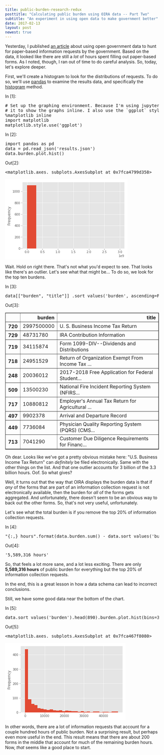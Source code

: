 ```yaml
---
title: public-burden-research-redux
posttitle: "Calculating public burden using OIRA data -- Part Two"
subtitle: "An experiment in using open data to make government better"
date: 2017-02-13
layout: post
newest: true
---
```


<div class="cell border-box-sizing text_cell rendered">
<div class="prompt input_prompt">
</div>
<div class="inner_cell">
<div class="text_cell_render border-box-sizing rendered_html">
<p>Yesterday, I published <a href="https://esq.io/blog/posts/public-burden-research/">an article</a> about using open government data to hunt for paper-based information requests by the government. Based on the data, it looked like there are still a <em>lot</em> of hours spent filling out paper-based forms. As I noted, though, I ran out of time to do careful analysis. So, today, let's explore deeper.</p>
<p>First, we'll create a histogram to look for the distributions of requests. To do so, we'll use <a href="http://pandas.pydata.org/">pandas</a> to examine the results data, and specifically the <a href="http://pandas.pydata.org/pandas-docs/stable/visualization.html#histograms">histogram</a> method.</p>

</div>
</div>
</div>
<div class="cell border-box-sizing code_cell rendered">
<div class="input">
<div class="prompt input_prompt">In&nbsp;[1]:</div>
<div class="inner_cell">
    <div class="input_area">
<div class=" highlight hl-ipython3"><pre><span></span><span class="c1"># Set up the graphing environment. Because I&#39;m using jupyter notebooks, first I need to tell</span>
<span class="c1"># it to show the graphs inline. I also use the `ggplot` style, because it&#39;s less hideous. </span>
<span class="o">%</span><span class="k">matplotlib</span> inline
<span class="kn">import</span> <span class="nn">matplotlib</span>
<span class="n">matplotlib</span><span class="o">.</span><span class="n">style</span><span class="o">.</span><span class="n">use</span><span class="p">(</span><span class="s1">&#39;ggplot&#39;</span><span class="p">)</span>
</pre></div>

</div>
</div>
</div>

</div>
<div class="cell border-box-sizing code_cell rendered">
<div class="input">
<div class="prompt input_prompt">In&nbsp;[2]:</div>
<div class="inner_cell">
    <div class="input_area">
<div class=" highlight hl-ipython3"><pre><span></span><span class="kn">import</span> <span class="nn">pandas</span> <span class="k">as</span> <span class="nn">pd</span>
<span class="n">data</span> <span class="o">=</span> <span class="n">pd</span><span class="o">.</span><span class="n">read_json</span><span class="p">(</span><span class="s1">&#39;results.json&#39;</span><span class="p">)</span>
<span class="n">data</span><span class="o">.</span><span class="n">burden</span><span class="o">.</span><span class="n">plot</span><span class="o">.</span><span class="n">hist</span><span class="p">()</span>
</pre></div>

</div>
</div>
</div>

<div class="output_wrapper">
<div class="output">


<div class="output_area">
<div class="prompt output_prompt">Out[2]:</div>



<div class="output_text output_subarea output_execute_result">
<pre>&lt;matplotlib.axes._subplots.AxesSubplot at 0x7fca4799d358&gt;</pre>
</div>

</div>

<div class="output_area">
<div class="prompt"></div>



<div class="output_png output_subarea ">
<img src="data:image/png;base64,iVBORw0KGgoAAAANSUhEUgAAAZEAAAEJCAYAAABVFBp5AAAABHNCSVQICAgIfAhkiAAAAAlwSFlz
AAALEgAACxIB0t1+/AAAHBlJREFUeJzt3X9wFPX9x/HXkTPByyUhd0eoCaKGH63EWIEwpDqGCFfr
gFVKqa21qKXW1oyh0dGKOqMzTsVYjKEhARQwWn/Sik071No2jQErRRMTlIASFbRajCG5APkBDbnb
7x+MN96X0Fw2l9yPPB8zmXH39nbf7zvmXn4+e7drMQzDEAAAJowJdwEAgOhFiAAATCNEAACmESIA
ANMIEQCAaYQIAMA0QgQAYBohAgAwjRABAJhGiAAATLOGu4CRcPDgQdPPdblcamtrC2E14RErfUj0
EqlipZdY6UMaWi/p6elBbcdIBABgGiECADCNEAEAmEaIAABMI0QAAKYRIgAA0wgRAIBphAgAwDRC
BABg2qj4xfpQfP6di8Ny3LgNfwrLcQFgMBiJAABMI0QAAKYRIgAA0wgRAIBphAgAwDRCBABgGiEC
ADCNEAEAmEaIAABMI0QAAKYRIgAA0wgRAIBphAgAwDRCBABgGiECADBtRO4nsnbtWjU0NCglJUUl
JSWSpK6uLpWWlurQoUMaP368brvtNtntdhmGocrKSjU2NiohIUEFBQXKzMyUJNXW1uqll16SJC1e
vFj5+fkjUT4A4DRGZCSSn5+ve+65J2BdVVWVsrOzVVZWpuzsbFVVVUmSGhsb1dLSorKyMt18883a
uHGjpJOh8+KLL2rlypVauXKlXnzxRXV1dY1E+QCA0xiREJk+fbrsdnvAurq6Os2dO1eSNHfuXNXV
1UmS6uvrlZeXJ4vFomnTpqm7u1sdHR3atWuXLrzwQtntdtntdl144YXatWvXSJQPADiNsJ0TOXLk
iFJTUyVJ48aN05EjRyRJHo9HLpfLv53T6ZTH45HH45HT6fSvdzgc8ng8I1s0ACBARNxj3WKxyGKx
hGx/1dXVqq6uliQVFxcHhNJgfR6qogZpKDX3x2q1hnyf4UIvkSlWeomVPqSR6SVsIZKSkqKOjg6l
pqaqo6NDycnJkk6OMNra2vzbtbe3y+FwyOFwaO/evf71Ho9H06dP73ffbrdbbrfbv/zl/UWLUNfs
crmi8nXoD71EpljpJVb6kIbWS3p6elDbhW06KycnR9u2bZMkbdu2TbNnz/av3759uwzDUHNzs2w2
m1JTU3XRRRfp7bffVldXl7q6uvT222/roosuClf5AACN0Ehk9erV2rt3rzo7O/Xzn/9c11xzjRYt
WqTS0lLV1NT4v+IrSTNmzFBDQ4OWL1+u+Ph4FRQUSJLsdru++93v6u6775YkLVmy5JST9QCAkWUx
DMMIdxHD7eDBg6af6/3pVSGsJHhxG/4U0v0xRI9M9BJ5YqUPKcanswAA0Y8QAQCYRogAAEwjRAAA
phEiAADTCBEAgGmECADANEIEAGAaIQIAMI0QAQCYRogAAEwjRAAAphEiAADTCBEAgGmECADANEIE
AGAaIQIAMI0QAQCYRogAAEwjRAAAphEiAADTCBEAgGmECADANEIEAGAaIQIAMI0QAQCYRogAAEwj
RAAAphEiAADTrOEuYOvWraqpqZHFYtHZZ5+tgoICHT58WKtXr1ZnZ6cyMzNVWFgoq9WqEydOqLy8
XPv371dSUpKKioqUlpYW7hYAYNQK60jE4/HoL3/5i4qLi1VSUiKfz6cdO3bomWee0cKFC7VmzRol
JiaqpqZGklRTU6PExEStWbNGCxcu1LPPPhvO8gFg1Av7dJbP51Nvb6+8Xq96e3s1btw47dmzR7m5
uZKk/Px81dXVSZLq6+uVn58vScrNzVVTU5MMwwhX6QAw6oV1OsvhcOjb3/62brnlFsXHx+vrX/+6
MjMzZbPZFBcX59/G4/FIOjlycTqdkqS4uDjZbDZ1dnYqOTk5YL/V1dWqrq6WJBUXF8vlcpmu8XPT
zxyaodTcH6vVGvJ9hgu9RKZY6SVW+pBGppewhkhXV5fq6upUUVEhm82mRx99VLt27Rryft1ut9xu
t3+5ra1tyPscaaGu2eVyReXr0B96iUyx0kus9CENrZf09PSgtgvrdNbu3buVlpam5ORkWa1WzZkz
R/v27VNPT4+8Xq+kk6MPh8Mh6eSopL29XZLk9XrV09OjpKSksNUPAKNdWEPE5XLp/fff13//+18Z
hqHdu3dr4sSJysrK0s6dOyVJtbW1ysnJkSTNmjVLtbW1kqSdO3cqKytLFoslXOUDwKgX1umsqVOn
Kjc3V3fddZfi4uJ07rnnyu12a+bMmVq9erVeeOEFnXfeeZo3b54kad68eSovL1dhYaHsdruKiorC
WT4AjHoWYxR8vengwYOmn+v96VUhrCR4cRv+FNL9Mc8bmegl8sRKH9IoOCcCAIhuhAgAwDRCBABg
GiECADCNEAEAmEaIAABMI0QAAKYFHSIvv/yyjh49Opy1AACiTNC/WG9qatLzzz+vrKws5eXlafbs
2TrjjDOGszYAQIQLOkR++ctfqrOzU6+//rr+/Oc/a8OGDZozZ47y8vI0ffr04awRABChBnXtrKSk
JF1xxRW64oor9PHHH6u8vFyvvvqqXC6X5s+frwULFmjs2LHDVSsAIMIM+gKMu3fv1muvvaa6ujpN
njxZt956q1wul15++WWtXLlSDzzwwHDUCQCIQEGHyG9/+1vt2LFDNptNeXl5Kikp8d/nQzp5Rd4f
//jHw1IkACAyBR0iJ06c0B133KEpU6b0vyOrVcXFxSErDAAQ+YIOke985zuKj48PWNfV1aXe3l7/
iCQjIyO01QEAIlrQvxNZtWqVPB5PwDqPx6NHHnkk5EUBAKJD0CFy8OBBTZo0KWDdpEmT9J///Cfk
RQEAokPQIZKcnKyWlpaAdS0tLUpKSgp5UQCA6BD0OZHLLrtMJSUl+sEPfqAJEyaopaVFmzdv9t//
HAAw+gQdIosWLZLVatXTTz+t9vZ2OZ1OzZs3T1deeeVw1gcAiGBBh8iYMWN01VVX6aqrrhrOegAA
UWRQv1g/ePCgPvroIx0/fjxgPVNaADA6BR0iL730krZs2aJzzjlHCQkJAY8RIgAwOgUdIl9cG+uc
c84ZznoAAFEk6K/4xsfH84t0AECAoEPk+9//vp544gl1dHTI5/MF/AEARqegp7PWrl0rSfrHP/5x
ymObN28OXUUAgKgRdIiUl5cPZx0AgCgUdIiMHz9ekuTz+XTkyBGlpqaGpIDu7m6tX79en3zyiSwW
i2655Ralp6ertLRUhw4d0vjx43XbbbfJbrfLMAxVVlaqsbFRCQkJKigoUGZmZkjqAAAMXtDnRLq7
u/Wb3/xG1113nZYvXy5Jqq+v1wsvvDCkAiorK3XRRRdp9erVWrVqlTIyMlRVVaXs7GyVlZUpOztb
VVVVkqTGxka1tLSorKxMN998szZu3DikYwMAhiboENmwYYNsNpvWrl0rq/XkAGbatGnasWOH6YP3
9PTo3Xff9f/OxGq1KjExUXV1dZo7d64kae7cuaqrq5N0MrTy8vJksVg0bdo0dXd3q6Ojw/TxAQBD
E/R01u7du/XYY4/5A0Q6eWXfI0eOmD54a2urkpOTtXbtWn388cfKzMzUjTfeGDBdNm7cOP8xPB6P
XC6X//lOp1MejydkU2sAgMEJOkRsNps6OzsDPrDb2tqG9AHu9Xp14MABLVu2TFOnTlVlZaV/6uoL
FotFFotlUPutrq5WdXW1JKm4uDggeAbrc9PPHJqh1Nwfq9Ua8n2GC71EpljpJVb6kEaml6BDZP78
+f5LwRuGoebmZj3//PP65je/afrgTqdTTqdTU6dOlSTl5uaqqqpKKSkp6ujoUGpqqjo6OpScnCxJ
cjgcamtr8z+/vb3df2veL3O73XK73f7lLz8nWoS6ZpfLFZWvQ3/oJTLFSi+x0oc0tF7S09OD2i7o
cyJXX321Lr74Ym3atEler1fr1q1TTk6OFixYYKpA6eRUldPp1MGDByWdnDKbOHGicnJytG3bNknS
tm3bNHv2bElSTk6Otm/f7g8xm83GVBYAhFHQIxGLxaIFCxYMKTT6s2zZMpWVlamvr09paWkqKCiQ
YRgqLS1VTU2N/yu+kjRjxgw1NDRo+fLlio+PV0FBQUhrAQAMTtAh0tTUdNrHLrjgAtMFnHvuuSou
Lj5l/X333XfKOovFoptuusn0sQAAoRV0iKxbty5g+ejRo+rr65PT6eTX7AAwSgUdIhUVFQHLPp9P
W7Zs0ZlnnhnyogAA0SHoE+unPHHMGC1evFh//OMfQ1kPACCKmA4RSXrnnXc0ZsyQdgEAiGJBT2fd
csstAcu9vb3q7e3lRDcAjGJBh0hhYWHAckJCgs466yzZbLaQFwUAiA5Bh8j06dOHsw4AQBQKOkTW
rFkT1DWsbr311iEVBACIHkGfFf/iEu0+n08Oh0M+n091dXWy2WyaMGGC/w8AMHoEPRL57LPPtGLF
Cp1//vn+de+99562bNmiZcuWDUtxAIDIFvRIpLm52X+13S9MmTJFzc3NIS8KABAdgg6R8847T88/
/7x6e3slnfyK7wsvvKBzzz13uGoDAES4oKezCgoKVFZWphtuuEF2u11dXV2aPHmy/37rAIDRJ+gQ
SUtL069+9Su1tbX5bxgVK3f/AgCYM6hrlnR2dmrv3r3au3evXC6XPB6P2tvbh6s2AECECzpE9u7d
q6KiIr322mvasmWLJKmlpUUbNmwYtuIAAJEt6BB58sknVVRUpHvvvVdxcXGSTn4768MPPxy24gAA
kS3oEDl06JCys7MD1lmtVnm93pAXBQCIDkGHyMSJE7Vr166Adbt379akSZNCXhQAIDoE/e2spUuX
6uGHH9aMGTPU29urxx9/XG+99ZbuvPPO4awPABDBgg6RadOmadWqVXrttdc0duxYuVwurVy5Uk6n
czjrAwBEsKBCxOfz6YEHHtC9996rq6++erhrAgBEiaDOiYwZM0atra0yDGO46wEARJGgT6wvWbJE
GzZs0KFDh+Tz+QL+AACjU9DnRB577DFJ0vbt2095bPPmzaGrCAAQNQYMkcOHD2vcuHEqLy8fiXoA
AFFkwOmsX/ziF5Kk8ePHa/z48Xrqqaf8//3FHwBgdBowRP7/yfQ9e/YMWzEAgOgy4HSWxWIZ9iJ8
Pp9WrFghh8OhFStWqLW1VatXr1ZnZ6cyMzNVWFgoq9WqEydOqLy8XPv371dSUpKKioqUlpY27PUB
APo34EjE6/WqqanJ/+fz+QKWm5qahlzEyy+/rIyMDP/yM888o4ULF2rNmjVKTExUTU2NJKmmpkaJ
iYlas2aNFi5cqGeffXbIxwYAmDfgSCQlJUXr1q3zL9vt9oBli8UypJPu7e3tamho0OLFi7V161YZ
hqE9e/b4z8Xk5+fr97//vS6//HLV19fre9/7niQpNzdXTzzxhAzDGJHREgDgVAOGSEVFxbAW8OST
T+pHP/qRjh07Junkja9sNpv/cvMOh0Mej0eS5PF4/JdZiYuLk81mU2dnp5KTk4e1RgBA/4L+nchw
eOutt5SSkqLMzMyQnrCvrq5WdXW1JKm4uHhIt/H9PFRFDVKobz1stVpj5nbG9BKZYqWXWOlDGple
whoi+/btU319vRobG9Xb26tjx47pySefVE9Pj7xer+Li4uTxeORwOCSdHJW0t7fL6XTK6/Wqp6dH
SUlJp+zX7XbL7Xb7l9va2kasp1AJdc0ulysqX4f+0EtkipVeYqUPaWi9pKenB7XdoO6xHmo//OEP
tX79elVUVKioqEgXXHCBli9frqysLO3cuVOSVFtbq5ycHEnSrFmzVFtbK0nauXOnsrKyOB8CAGEU
1hA5neuuu05bt25VYWGhurq6NG/ePEnSvHnz1NXVpcLCQm3dulXXXXddmCsFgNEtrNNZX5aVlaWs
rCxJ0oQJE/TQQw+dsk18fLxuv/32kS4NAHAaETkSAQBEB0IEAGAaIQIAMI0QAQCYRogAAEwjRAAA
phEiAADTCBEAgGmECADANEIEAGAaIQIAMI0QAQCYRogAAEwjRAAAphEiAADTCBEAgGmECADANEIE
AGAaIQIAMI0QAQCYRogAAEwjRAAAphEiAADTCBEAgGmECADANEIEAGAaIQIAMI0QAQCYRogAAEyz
hvPgbW1tqqio0OHDh2WxWOR2u7VgwQJ1dXWptLRUhw4d0vjx43XbbbfJbrfLMAxVVlaqsbFRCQkJ
KigoUGZmZjhbAIBRLawjkbi4OC1dulSlpaV68MEH9de//lWffvqpqqqqlJ2drbKyMmVnZ6uqqkqS
1NjYqJaWFpWVlenmm2/Wxo0bw1k+AIx6YQ2R1NRU/0jizDPPVEZGhjwej+rq6jR37lxJ0ty5c1VX
VydJqq+vV15eniwWi6ZNm6bu7m51dHSErX4AGO3COp31Za2trTpw4ICmTJmiI0eOKDU1VZI0btw4
HTlyRJLk8Xjkcrn8z3E6nfJ4PP5tv1BdXa3q6mpJUnFxccBzButz088cmqHU3B+r1RryfYYLvUSm
WOklVvqQRqaXiAiR48ePq6SkRDfeeKNsNlvAYxaLRRaLZVD7c7vdcrvd/uW2traQ1DmSQl2zy+WK
ytehP/QSmWKll1jpQxpaL+np6UFtF/ZvZ/X19amkpESXXnqp5syZI0lKSUnxT1N1dHQoOTlZkuRw
OAJekPb2djkcjpEvGgAgKcwhYhiG1q9fr4yMDF155ZX+9Tk5Odq2bZskadu2bZo9e7Z//fbt22UY
hpqbm2Wz2U6ZygIAjJywTmft27dP27dv16RJk3TnnXdKkq699lotWrRIpaWlqqmp8X/FV5JmzJih
hoYGLV++XPHx8SooKAhn+QAw6oU1RL72ta/pd7/7Xb+P3Xfffaess1gsuummm4a7LABAkMJ+TgQA
EL0IEQCAaYQIAMA0QgQAYBohAgAwjRABAJhGiAAATCNEAACmESIAANMIEQCAaYQIAMA0QgQAYBoh
AgAwjRABAJhGiAAATCNEAACmESIAANMIEQCAaYQIAMA0QgQAYBohAgAwjRABAJhGiAAATCNEAACm
ESIAANMIEQCAaYQIAMA0QgQAYJo13AWYsWvXLlVWVsrn82n+/PlatGhRuEsCgFEp6kYiPp9PmzZt
0j333KPS0lK9/vrr+vTTT8NdFgCMSlEXIh988IG+8pWvaMKECbJarbr44otVV1cX7rIAYFSKuhDx
eDxyOp3+ZafTKY/HE8aKAGD0ispzIgOprq5WdXW1JKm4uFjp6enmd/bn+hBVFX5Deh0iDL1Epljp
JVb6kIa/l6gbiTgcDrW3t/uX29vb5XA4ArZxu90qLi5WcXHxkI+3YsWKIe8jEsRKHxK9RKpY6SVW
+pBGppeoC5HJkyfrs88+U2trq/r6+rRjxw7l5OSEuywAGJWibjorLi5Oy5Yt04MPPiifz6fLLrtM
Z599drjLAoBRKepCRJJmzpypmTNnjsix3G73iBxnuMVKHxK9RKpY6SVW+pBGpheLYRjGsB8FABCT
ou6cCAAgckTldFaoDXQZlRMnTqi8vFz79+9XUlKSioqKlJaWFqZq/7eBeqmtrdXTTz/t/0bbFVdc
ofnz54ej1P9p7dq1amhoUEpKikpKSk553DAMVVZWqrGxUQkJCSooKFBmZmYYKh3YQL3s2bNHv/71
r/3/pubMmaMlS5aMdJkDamtrU0VFhQ4fPiyLxSK3260FCxYEbBMt70swvUTL+9Lb26v7779ffX19
8nq9ys3N1TXXXBOwzbB+hhmjnNfrNW699VajpaXFOHHihHHHHXcYn3zyScA2r7zyivHYY48ZhmEY
//znP41HH300HKUOKJheXn31VWPjxo1hqjB4e/bsMT788EPj9ttv7/fxt956y3jwwQcNn89n7Nu3
z7j77rtHuMLgDdRLU1OT8dBDD41wVYPn8XiMDz/80DAMw+jp6TGWL19+yr+vaHlfguklWt4Xn89n
HDt2zDAMwzhx4oRx9913G/v27QvYZjg/w0b9dFYwl1Gpr69Xfn6+JCk3N1dNTU0yIvBUUixdEmb6
9Omy2+2nfby+vl55eXmyWCyaNm2auru71dHRMYIVBm+gXqJFamqqf1Rx5plnKiMj45SrRUTL+xJM
L9HCYrFo7NixkiSv1yuv1yuLxRKwzXB+ho366az+LqPy/vvvn3abuLg42Ww2dXZ2Kjk5eURrHUgw
vUjSG2+8oXfffVdnnXWWbrjhBrlcrpEsMyQ8Hk9A3V9c/iY1NTWMVZnX3NysO++8U6mpqVq6dGnE
f229tbVVBw4c0JQpUwLWR+P7crpepOh5X3w+n+666y61tLToW9/6lqZOnRrw+HB+ho36EBltZs2a
pUsuuURnnHGG/v73v6uiokL3339/uMsa1c477zytXbtWY8eOVUNDg1atWqWysrJwl3Vax48fV0lJ
iW688UbZbLZwlzMk/6uXaHpfxowZo1WrVqm7u1uPPPKI/v3vf2vSpEkjc+wROUoEC+YyKl/exuv1
qqenR0lJSSNaZzCC6SUpKUlnnHGGJGn+/Pnav3//iNYYKg6HQ21tbf7l/nqNFjabzT8dMXPmTHm9
Xh09ejTMVfWvr69PJSUluvTSSzVnzpxTHo+m92WgXqLpfflCYmKisrKytGvXroD1w/kZNupDJJjL
qMyaNUu1tbWSpJ07dyorK+uUOcdIEEwvX56frq+v18SJE0e6zJDIycnR9u3bZRiGmpubZbPZInrK
5H85fPiwf376gw8+kM/ni8j/STEMQ+vXr1dGRoauvPLKfreJlvclmF6i5X05evSouru7JZ38ptY7
77yjjIyMgG2G8zOMHxtKamho0FNPPeW/jMrixYu1efNmTZ48WTk5Oert7VV5ebkOHDggu92uoqIi
TZgwIdxl92ugXp577jnV19crLi5OdrtdN9100yn/4CLB6tWrtXfvXnV2diolJUXXXHON+vr6JEmX
X365DMPQpk2b9Pbbbys+Pl4FBQWaPHlymKvu30C9vPLKK/rb3/6muLg4xcfH6/rrr9dXv/rVMFd9
qvfee0/33XefJk2a5P8Auvbaa/0jj2h6X4LpJVrel48//lgVFRXy+XwyDEPf+MY3tGTJkhH7DCNE
AACmjfrpLACAeYQIAMA0QgQAYBohAgAwjR8bAkAMGeiCn1926NAhrVu3TkePHpXdbldhYWHAVS+C
wUgEAGJIfn6+7rnnnqC2ffrpp5WXl6dHHnlES5Ys0XPPPTfo4zESAYAYMn36dLW2tgasa2lp0aZN
m3T06FElJCToZz/7mTIyMvTpp5/q+uuvlyRlZWVp1apVgz4eIxEAiHGPP/64li1bpocfflhLly7V
xo0bJUnnnHOO3nzzTUnSm2++qWPHjqmzs3NQ+2YkAgAx7Pjx49q3b58effRR/7ovrpiwdOlSPfHE
E6qtrdX5558vh8OhMWMGN7YgRAAghvl8PiUmJvY7VeVwOHTHHXdIOhk2b7zxhhITEwe1f6azACCG
2Ww2paWl6V//+pekkxef/OijjySdvHijz+eTJP3hD3/QZZddNuj9c+0sAIgh/V3w84ILLtCGDRt0
+PBh9fX16ZJLLtGSJUu0c+dOPffcc7JYLDr//PP1k5/8xH+riGARIgAA05jOAgCYRogAAEwjRAAA
phEiAADTCBEAgGmECADANEIEAGAaIQIAMO3/ALOzZIa1SfHyAAAAAElFTkSuQmCC
"
>
</div>

</div>

</div>
</div>

</div>
<div class="cell border-box-sizing text_cell rendered">
<div class="prompt input_prompt">
</div>
<div class="inner_cell">
<div class="text_cell_render border-box-sizing rendered_html">
<p>Wait. Hold on right there. That's not what you'd expect to see. That looks like there's an outlier. Let's see what that might be... To do so, we look for the top ten burdens.</p>

</div>
</div>
</div>
<div class="cell border-box-sizing code_cell rendered">
<div class="input">
<div class="prompt input_prompt">In&nbsp;[3]:</div>
<div class="inner_cell">
    <div class="input_area">
<div class=" highlight hl-ipython3"><pre><span></span><span class="n">data</span><span class="p">[[</span><span class="s2">&quot;burden&quot;</span><span class="p">,</span> <span class="s2">&quot;title&quot;</span><span class="p">]]</span> <span class="o">.</span><span class="n">sort_values</span><span class="p">(</span><span class="s1">&#39;burden&#39;</span><span class="p">,</span> <span class="n">ascending</span><span class="o">=</span><span class="kc">False</span><span class="p">)</span><span class="o">.</span><span class="n">head</span><span class="p">(</span><span class="mi">10</span><span class="p">)</span>
</pre></div>

</div>
</div>
</div>

<div class="output_wrapper">
<div class="output">


<div class="output_area">
<div class="prompt output_prompt">Out[3]:</div>


<div class="output_html rendered_html output_subarea output_execute_result">
<div>
<table border="1" class="dataframe">
  <thead>
    <tr style="text-align: right;">
      <th></th>
      <th>burden</th>
      <th>title</th>
    </tr>
  </thead>
  <tbody>
    <tr>
      <th>720</th>
      <td>2997500000</td>
      <td>U. S. Business Income Tax Return</td>
    </tr>
    <tr>
      <th>729</th>
      <td>48731780</td>
      <td>IRA Contribution Information</td>
    </tr>
    <tr>
      <th>719</th>
      <td>34115874</td>
      <td>Form 1099-DIV--Dividends and Distributions</td>
    </tr>
    <tr>
      <th>718</th>
      <td>24951529</td>
      <td>Return of Organization Exempt From Income Tax ...</td>
    </tr>
    <tr>
      <th>248</th>
      <td>20036012</td>
      <td>2017-2018 Free Application for Federal Student...</td>
    </tr>
    <tr>
      <th>509</th>
      <td>13500230</td>
      <td>National Fire Incident Reporting System (NFIRS...</td>
    </tr>
    <tr>
      <th>717</th>
      <td>10880812</td>
      <td>Employer's Annual Tax Return for Agricultural ...</td>
    </tr>
    <tr>
      <th>497</th>
      <td>9902378</td>
      <td>Arrival and Departure Record</td>
    </tr>
    <tr>
      <th>449</th>
      <td>7736084</td>
      <td>Physician Quality Reporting System (PQRS) (CMS...</td>
    </tr>
    <tr>
      <th>713</th>
      <td>7041290</td>
      <td>Customer Due Diligence Requirements for Financ...</td>
    </tr>
  </tbody>
</table>
</div>
</div>

</div>

</div>
</div>

</div>
<div class="cell border-box-sizing text_cell rendered">
<div class="prompt input_prompt">
</div>
<div class="inner_cell">
<div class="text_cell_render border-box-sizing rendered_html">
<p>Oh dear. Looks like we've got a pretty obvious mistake here: "U.S. Business Income Tax Return" can <em>definitely</em> be filed electronically. Same with the other things on the list. And that one outlier accounts for 3 billion of the 3.3 billion hours. Oof. So what gives?</p>
<p>Well, it turns out that the way that OIRA displays the burden data is that if <em>any</em> of the forms that are part of an information collection request is not electronically available, then the burden for <em>all</em> of the forms gets aggregated. And unfortunately, there doesn't seem to be an obvious way to back out the other forms. So, that's not very useful, unfortunately.</p>
<p>Let's see what the total burden is if you remove the top 20% of information collection requests.</p>

</div>
</div>
</div>
<div class="cell border-box-sizing code_cell rendered">
<div class="input">
<div class="prompt input_prompt">In&nbsp;[4]:</div>
<div class="inner_cell">
    <div class="input_area">
<div class=" highlight hl-ipython3"><pre><span></span><span class="s2">&quot;</span><span class="si">{:,}</span><span class="s2"> hours&quot;</span><span class="o">.</span><span class="n">format</span><span class="p">(</span><span class="n">data</span><span class="o">.</span><span class="n">burden</span><span class="o">.</span><span class="n">sum</span><span class="p">()</span> <span class="o">-</span> <span class="n">data</span><span class="o">.</span><span class="n">sort_values</span><span class="p">(</span><span class="s1">&#39;burden&#39;</span><span class="p">,</span> <span class="n">ascending</span><span class="o">=</span><span class="kc">False</span><span class="p">)</span><span class="o">.</span><span class="n">head</span><span class="p">(</span><span class="mi">220</span><span class="p">)</span><span class="o">.</span><span class="n">burden</span><span class="o">.</span><span class="n">sum</span><span class="p">())</span>
</pre></div>

</div>
</div>
</div>

<div class="output_wrapper">
<div class="output">


<div class="output_area">
<div class="prompt output_prompt">Out[4]:</div>



<div class="output_text output_subarea output_execute_result">
<pre>&#39;5,589,316 hours&#39;</pre>
</div>

</div>

</div>
</div>

</div>
<div class="cell border-box-sizing text_cell rendered">
<div class="prompt input_prompt">
</div>
<div class="inner_cell">
<div class="text_cell_render border-box-sizing rendered_html">
<p>So, that feels a lot more sane, and a lot less exciting. There are only <strong>5,589,316 hours</strong> of public burden for everything but the top 20% of information collection requests.</p>
<p>In the end, this is a great lesson in how a data schema can lead to incorrect conclusions.</p>
<p>Still, we have some good data near the bottom of the chart.</p>

</div>
</div>
</div>
<div class="cell border-box-sizing code_cell rendered">
<div class="input">
<div class="prompt input_prompt">In&nbsp;[5]:</div>
<div class="inner_cell">
    <div class="input_area">
<div class=" highlight hl-ipython3"><pre><span></span><span class="n">data</span><span class="o">.</span><span class="n">sort_values</span><span class="p">(</span><span class="s1">&#39;burden&#39;</span><span class="p">)</span><span class="o">.</span><span class="n">head</span><span class="p">(</span><span class="mi">890</span><span class="p">)</span><span class="o">.</span><span class="n">burden</span><span class="o">.</span><span class="n">plot</span><span class="o">.</span><span class="n">hist</span><span class="p">(</span><span class="n">bins</span><span class="o">=</span><span class="mi">30</span><span class="p">)</span>
</pre></div>

</div>
</div>
</div>

<div class="output_wrapper">
<div class="output">


<div class="output_area">
<div class="prompt output_prompt">Out[5]:</div>



<div class="output_text output_subarea output_execute_result">
<pre>&lt;matplotlib.axes._subplots.AxesSubplot at 0x7fca467f8080&gt;</pre>
</div>

</div>

<div class="output_area">
<div class="prompt"></div>



<div class="output_png output_subarea ">
<img src="data:image/png;base64,iVBORw0KGgoAAAANSUhEUgAAAYsAAAD8CAYAAACGsIhGAAAABHNCSVQICAgIfAhkiAAAAAlwSFlz
AAALEgAACxIB0t1+/AAAGSxJREFUeJzt3X9sVfX9x/HXbQvIbUvp7QUcdTjKj2yUGpASq5mlQpcZ
MIrGMH9mQpzZOsrqolvdFk3McN2wawMtPwYMnBp1CT82nZlJVwEdadLS8qMl0gnMsNVS2lvrbYu5
5d7P9w/m/VpRPqe1vb3tfT4SEs7pOee+30fLK5/P+XFdxhgjAACuIm6kCwAARD/CAgBgRVgAAKwI
CwCAFWEBALAiLAAAVoQFAMCKsAAAWBEWAAArwgIAYJUw0gUMpZaWlkHt5/V61d7ePsTVjC6xfg7o
n/5jtf/p06c72o6RBQDAirAAAFgRFgAAK8ICAGBFWAAArAgLAIAVYQEAsCIsAABWhAUAwGpMPcE9
WOfvvsXRdvHb/zrMlQBAdGJkAQCwIiwAAFaEBQDAirAAAFgRFgAAK8ICAGBFWAAArAgLAIAVYQEA
sCIsAABWhAUAwIqwAABYERYAAKuIvnU2FAqpuLhYHo9HxcXFamtrU3l5ufx+vzIyMlRYWKiEhAT1
9fWpoqJCZ86cUXJysoqKijR16tRIlgoA+IyIjizefPNNpaenh5dfeuklrVixQps2bVJiYqKqq6sl
SdXV1UpMTNSmTZu0YsUKvfzyy5EsEwDwORELi46ODtXX12vZsmWSJGOMmpqalJOTI0nKy8tTbW2t
JKmurk55eXmSpJycHDU2NsoYE6lSAQCfE7Gw2L17tx566CG5XC5Jkt/vl9vtVnx8vCTJ4/HI5/NJ
knw+n9LS0iRJ8fHxcrvd8vv9kSoVAPA5EblmceTIEaWkpCgjI0NNTU1DdtyqqipVVVVJkkpKSuT1
egd1nPMOtxvs8UeDhISEMd2fDf3Tfyz370REwuLUqVOqq6tTQ0ODAoGALl68qN27d6u3t1fBYFDx
8fHy+XzyeDySLo8yOjo6lJaWpmAwqN7eXiUnJ19x3Pz8fOXn54eX29vbh7WP4T7+SPJ6vWO6Pxv6
p/9Y7X/69OmOtovINNQDDzygrVu3qrKyUkVFRZo/f77WrVunzMxM1dTUSJIOHDig7OxsSdKiRYt0
4MABSVJNTY0yMzPD01cAgMgb0ecsHnzwQb3xxhsqLCxUd3e3li5dKklaunSpuru7VVhYqDfeeEMP
PvjgSJYJADHPZcbQbUYtLS2D2i/4gzsdbRe//a+DOv5oEMvDcIn+6T92+4+qaSgAwOhGWAAArAgL
AIAVYQEAsCIsAABWhAUAwIqwAABYERYAACvCAgBgRVgAAKwICwCAFWEBALAiLAAAVoQFAMCKsAAA
WBEWAAArwgIAYEVYAACsCAsAgBVhAQCwIiwAAFaEBQDAirAAAFgRFgAAK8ICAGBFWAAArAgLAIAV
YQEAsCIsAABWhAUAwIqwAABYERYAACvCAgBgRVgAAKwICwCAFWEBALAiLAAAVoQFAMCKsAAAWCVE
4kMCgYCeeeYZXbp0ScFgUDk5OVq1apXa2tpUXl4uv9+vjIwMFRYWKiEhQX19faqoqNCZM2eUnJys
oqIiTZ06NRKlAgC+QERGFuPGjdMzzzyjDRs26He/+52OHj2q5uZmvfTSS1qxYoU2bdqkxMREVVdX
S5Kqq6uVmJioTZs2acWKFXr55ZcjUSYA4EtEJCxcLpeuueYaSVIwGFQwGJTL5VJTU5NycnIkSXl5
eaqtrZUk1dXVKS8vT5KUk5OjxsZGGWMiUSoA4AtEZBpKkkKhkH7+85+rtbVV3/3udzVt2jS53W7F
x8dLkjwej3w+nyTJ5/MpLS1NkhQfHy+32y2/369Jkyb1O2ZVVZWqqqokSSUlJfJ6vYOq7bzD7QZ7
/NEgISFhTPdnQ//0H8v9OxGxsIiLi9OGDRvU09Oj559/Xi0tLV/5mPn5+crPzw8vt7e3f+VjXs1w
H38keb3eMd2fDf3Tf6z2P336dEfbRfxuqMTERGVmZqq5uVm9vb0KBoOSLo8mPB6PpMujjI6ODkmX
p616e3uVnJwc6VIBAP8TkbD4+OOP1dPTI+nynVHHjx9Xenq6MjMzVVNTI0k6cOCAsrOzJUmLFi3S
gQMHJEk1NTXKzMyUy+WKRKkAgC8QkWmozs5OVVZWKhQKyRijm2++WYsWLdJ1112n8vJyvfrqq5o5
c6aWLl0qSVq6dKkqKipUWFiopKQkFRUVRaJMAMCXcBmHtxm9+eab+va3v33FReZoMtjrIMEf3Olo
u/jtfx3U8UeDWJ6zleif/mO3f6fXLByPLBobG/XKK68oMzNTubm5Wrx4scaNGzfoAgEAo4fjsPjZ
z34mv9+vf/7zn/rb3/6m7du366abblJubq7mzZs3nDUCAEbYgK5ZJCcn6/bbb9ftt9+uDz74QBUV
FXr77bfl9Xq1bNkyLV++PPzwHQBg7BjwBe4TJ07onXfeUW1trWbNmqW1a9fK6/XqzTff1HPPPadn
n312OOoEAIwgx2Hxpz/9SYcPH5bb7VZubq5KS0vDz0VI0pw5c7R69ephKRIAMLIch0VfX5+eeOIJ
zZ49+4sPlJCgkpKSISsMABA9HIfF3XffrfHjx/db193drUAgEB5hpKenD211AICo4PgJ7g0bNoRf
9Pcpn8+n559/fsiLAgBEF8dh0dLSohkzZvRbN2PGDP33v/8d8qIAANHFcVhMmjRJra2t/da1trby
gj8AiAGOr1ncdtttKi0t1X333adp06aptbVVr732Wvh9TgCAsctxWKxcuVIJCQl68cUX1dHRobS0
NC1dulR33HHHcNYHAIgCjsMiLi5Od955p+6809lL9wAAY8eAnuBuaWnRv//9b33yySf91jMVBQBj
m+Ow2Lt3r/bs2aPrr79eEyZM6PczwgIAxjbHYfHpu5+uv/764awHABCFHN86O378eJ7QBoAY5Tgs
vve97+mPf/yjOjs7FQqF+v0BAIxtjqehNm/eLEn6xz/+ccXPXnvttaGrCAAQdRyHRUVFxXDWAQCI
Yo7DYsqUKZKkUCikrq4upaamDltRAIDo4jgsenp6tGPHDtXU1ISf5K6rq9P777+v++67bzhrBACM
MMcXuLdv3y63263NmzcrIeFyxsydO1eHDx8etuIAANHB8cjixIkT2rZtWzgopMtvou3q6hqWwgAA
0cPxyMLtdsvv9/db197ezrULAIgBjsNi2bJlKi0tVWNjo4wxam5uVmVlpb7zne8MZ30AgCjgeBrq
rrvu0vjx47Vz504Fg0Ft2bJF+fn5Wr58+XDWBwCIAo7DwuVyafny5YQDAMQgx2HR2Nj4pT+bP3/+
kBQDAIhOjsNiy5Yt/ZY//vhjXbp0SWlpaTzdDQBjnOOwqKys7LccCoW0Z88eTZw4cciLAgBEF8d3
Q12xY1yc7rnnHv3lL38ZynoAAFFo0GEhScePH1dc3Fc6BABgFHA8DfWjH/2o33IgEFAgENCjjz46
5EUBAKKL47AoLCzstzxhwgR97Wtfk9vtHvKiAADRxXFYzJs3bzjrAABEMcdhsWnTJrlcLut2a9eu
/UoFAQCij+Or04mJiaqtrVUoFJLH41EoFFJtba3cbremTZsW/gMAGHscjyw+/PBDFRcX61vf+lZ4
3Xvvvac9e/ZozZo1V923vb1dlZWV+uijj+RyucLvlOru7lZZWZkuXLigKVOm6PHHH1dSUpKMMdq1
a5caGho0YcIEFRQUKCMjY/BdAgC+Escji+bmZs2ZM6ffutmzZ6u5udm6b3x8vB5++GGVlZVp/fr1
euutt/Sf//xH+/fvV1ZWljZu3KisrCzt379fktTQ0KDW1lZt3LhRjz32mHbs2DHAtgAAQ8lxWMyc
OVOvvPKKAoGApMu3zr766qv6xje+Yd03NTU1PDKYOHGi0tPT5fP5VFtbqyVLlkiSlixZotraWklS
XV2dcnNz5XK5NHfuXPX09Kizs3OgvQEAhojjaaiCggJt3LhR3//+95WUlKTu7m7NmjVL69atG9AH
trW16ezZs5o9e7a6urrCX540efLk8Lfu+Xw+eb3e8D5paWny+XxXfNFSVVWVqqqqJEklJSX99hmI
8w63G+zxR4OEhIQx3Z8N/dN/LPfvhOOwmDp1qn7961+rvb1dnZ2dSk1NHfDJ/eSTT1RaWqpHHnnk
iuczXC6Xo7utPis/P1/5+fnh5fb29gHtP1DDffyR5PV6x3R/NvRP/7Ha//Tp0x1tN6B3dfj9fp08
eVInT56U1+uVz+dTR0eHo30vXbqk0tJS3XrrrbrpppskSSkpKeHppc7OTk2aNEmS5PF4+v2H6+jo
kMfjGUipAIAh5DgsTp48qaKiIr3zzjvas2ePJKm1tVXbt2+37muM0datW5Wenq477rgjvD47O1sH
Dx6UJB08eFCLFy8Orz906FD461vdbjff9Q0AI8jxNNTu3btVVFSkrKwsrV69WtLlu6FOnz5t3ffU
qVM6dOiQZsyYoSeffFKSdP/992vlypUqKytTdXV1+NZZSVq4cKHq6+u1bt06jR8/XgUFBYPpDQAw
RByHxYULF5SVldV/54QEBYNB677f/OY39ec///kLf/b0009fsc7lcvGCQgCIIo6noa677jodPXq0
37oTJ05oxowZQ14UACC6OB5ZPPzww/rtb3+rhQsXKhAI6A9/+IOOHDkSnlYCAIxdjsNi7ty52rBh
g9555x1dc8018nq9eu6555SWljac9QEAooCjsAiFQnr22Wf1y1/+Unfddddw1wQAiDKOrlnExcWp
ra1NxpjhrgcAEIUcX+C+9957tX37dl24cEGhUKjfHwDA2Ob4msW2bdskSYcOHbriZ6+99trQVQQA
iDrWsPjoo480efJkVVRURKIeAEAUsk5D/eQnP5EkTZkyRVOmTNELL7wQ/vunfwAAY5s1LD5/Ubup
qWnYigEARCdrWAz0teEAgLHHes0iGAyqsbExvBwKhfotS9L8+fOHvjIAQNSwhkVKSoq2bNkSXk5K
Suq37HK5uPgNAGOcNSwqKysjUQcAIIoN6JvyAACxibAAAFgRFgAAK8ICAGBFWAAArAgLAIAVYQEA
sCIsAABWhAUAwIqwAABYERYAACvCAgBgRVgAAKwICwCAFWEBALAiLAAAVoQFAMCKsAAAWBEWAAAr
wgIAYEVYAACsCAsAgBVhAQCwIiwAAFYJkfiQzZs3q76+XikpKSotLZUkdXd3q6ysTBcuXNCUKVP0
+OOPKykpScYY7dq1Sw0NDZowYYIKCgqUkZERiTIBAF8iIiOLvLw8/eIXv+i3bv/+/crKytLGjRuV
lZWl/fv3S5IaGhrU2tqqjRs36rHHHtOOHTsiUSIA4CoiEhbz5s1TUlJSv3W1tbVasmSJJGnJkiWq
ra2VJNXV1Sk3N1cul0tz585VT0+POjs7I1EmAOBLjNg1i66uLqWmpkqSJk+erK6uLkmSz+eT1+sN
b5eWliafzzciNQIALovINQsbl8sll8s14P2qqqpUVVUlSSopKekXMgNx3uF2gz3+aJCQkDCm+7Oh
f/qP5f6dGLGwSElJUWdnp1JTU9XZ2alJkyZJkjwej9rb28PbdXR0yOPxfOEx8vPzlZ+fH17+7H7D
YbiPP5K8Xu+Y7s+G/uk/VvufPn26o+1GbBoqOztbBw8elCQdPHhQixcvDq8/dOiQjDFqbm6W2+0O
T1cBAEZGREYW5eXlOnnypPx+v374wx9q1apVWrlypcrKylRdXR2+dVaSFi5cqPr6eq1bt07jx49X
QUFBJEoEAFyFyxhjRrqIodLS0jKo/YI/uHOIK5Hit/91yI85nGJ5GC7RP/3Hbv9RPw0FABg9CAsA
gBVhAQCwIiwAAFaEBQDAirAAAFgRFgAAK8ICAGBFWAAArAgLAIAVYQEAsCIsAABWhAUAwIqwAABY
RcXXqo5FTl97PtpeZQ4gNjGyAABYERYAACvCAgBgxTWLEca1DQCjASMLAIAVYQEAsCIsAABWhAUA
wIqwAABYERYAACvCAgBgRVgAAKwICwCAFU9wjxI86Q1gJDGyAABYMbIYYxiBABgOjCwAAFaMLGLU
50cg579kO6cjEKcjmoEcE0D0YGQBALBiZIGrGsiIAcDYRVgg4ob6IjwX9YHhR1ggao3UqIbwAa5E
WACDRKgglkRtWBw9elS7du1SKBTSsmXLtHLlypEuCaPc1f5x/7K7wYb7cwdryO9S23f4K1SDWBCV
YREKhbRz50796le/Ulpamp566illZ2fruuuuG+nSgJg2UtebBiLaR3KjteeoDIv3339f1157raZN
myZJuuWWW1RbW0tYAP8z1P/gnL/7liE93mjw2XM4FCPLaA+pryoqw8Ln8yktLS28nJaWpn/9618j
WBGAgRjJW66j/caI0Soqw8KpqqoqVVVVSZJKSko0ffr0wR3ob3VDWBUAjD1R+QS3x+NRR0dHeLmj
o0Mej+eK7fLz81VSUqKSkpKv9HnFxcVfaf+xINbPAf3TP64uKsNi1qxZ+vDDD9XW1qZLly7p8OHD
ys7OHumyACBmReU0VHx8vNasWaP169crFArptttu09e//vWRLgsAYlZUhoUk3Xjjjbrxxhsj8ln5
+fkR+ZxoFuvngP7pH1fnMsaYkS4CABDdovKaBQAgukTtNFSkjKXXimzevFn19fVKSUlRaWmpJKm7
u1tlZWW6cOGCpkyZoscff1xJSUkyxmjXrl1qaGjQhAkTVFBQoIyMDEnSgQMHtHfvXknSPffco7y8
PEnSmTNnVFlZqUAgoIULF2r16tVyuVwj0usXaW9vV2VlpT766CO5XC7l5+dr+fLlMXMOAoGAnnnm
GV26dEnBYFA5OTlatWqV2traVF5eLr/fr4yMDBUWFiohIUF9fX2qqKjQmTNnlJycrKKiIk2dOlWS
tG/fPlVXVysuLk6rV6/WggULJI2O35dQKKTi4mJ5PB4VFxfHXP/DxsSwYDBo1q5da1pbW01fX595
4oknzLlz50a6rEFramoyp0+fNj/96U/D61588UWzb98+Y4wx+/btMy+++KIxxpgjR46Y9evXm1Ao
ZE6dOmWeeuopY4wxfr/f/PjHPzZ+v7/f340xpri42Jw6dcqEQiGzfv16U19fH+EOr87n85nTp08b
Y4zp7e0169atM+fOnYuZcxAKhczFixeNMcb09fWZp556ypw6dcqUlpaad9991xhjzLZt28xbb71l
jDHm73//u9m2bZsxxph3333X/P73vzfGGHPu3DnzxBNPmEAgYM6fP2/Wrl1rgsHgqPl9ef311015
ebn5zW9+Y4wxMdf/cInpaajPvlYkISEh/FqR0WrevHlKSkrqt662tlZLliyRJC1ZsiTcX11dnXJz
c+VyuTR37lz19PSos7NTR48e1Q033KCkpCQlJSXphhtu0NGjR9XZ2amLFy9q7ty5crlcys3Njbpz
lZqaGh4ZTJw4Uenp6fL5fDFzDlwul6655hpJUjAYVDAYlMvlUlNTk3JyciRJeXl5/fr/dMSUk5Oj
xsZGGWNUW1urW265RePGjdPUqVN17bXX6v333x8Vvy8dHR2qr6/XsmXLJEnGmJjqfzjFdFh80WtF
fD7fCFY09Lq6upSamipJmjx5srq6uiRd7t3r9Ya3+7T3z58Tj8fzheuj/Vy1tbXp7Nmzmj17dkyd
g1AopCeffFKPPvqosrKyNG3aNLndbsXHx0v6/16k/v//x8fHy+12y+/3j+r+d+/erYceeig8Nej3
+2Oq/+EU02ERa1wuV9TMrw+nTz75RKWlpXrkkUfkdrv7/Wysn4O4uDht2LBBW7du1enTp9XS0jLS
JUXMkSNHlJKSEh5dYmjF9AVup68VGc1SUlLU2dmp1NRUdXZ2atKkSZIu997e3h7e7tPePR6PTp48
GV7v8/k0b968UXOuLl26pNLSUt1666266aabJMXeOZCkxMREZWZmqrm5Wb29vQoGg4qPj5fP5wvX
/Gk/aWlpCgaD6u3tVXJy8hV9fnafaO7/1KlTqqurU0NDgwKBgC5evKjdu3fHTP/DLaZHFrHwWpHs
7GwdPHhQknTw4EEtXrw4vP7QoUMyxqi5uVlut1upqalasGCBjh07pu7ubnV3d+vYsWNasGCBUlNT
NXHiRDU3N8sYo0OHDkXduTLGaOvWrUpPT9cdd9wRXh8r5+Djjz9WT0+PpMt3Rh0/flzp6enKzMxU
TU2NpMt3eX1a86JFi3TgwAFJUk1NjTIzM+VyuZSdna3Dhw+rr69PbW1t+vDDDzV79uyo/3154IEH
tHXrVlVWVqqoqEjz58/XunXrYqb/4RbzD+XV19frhRdeCL9W5J577hnpkgatvLxcJ0+elN/vV0pK
ilatWqXFixerrKxM7e3tV9w2unPnTh07dkzjx49XQUGBZs2aJUmqrq7Wvn37JF2+bfS2226TJJ0+
fVqbN29WIBDQggULtGbNmqia0nnvvff09NNPa8aMGeG67r//fs2ZMycmzsEHH3ygyspKhUIhGWN0
8803695779X58+dVXl6u7u5uzZw5U4WFhRo3bpwCgYAqKip09uxZJSUlqaioKPwdMnv37tXbb7+t
uLg4PfLII1q4cKGk0fP70tTUpNdff13FxcUx2f9wiPmwAADYxfQ0FADAGcICAGBFWAAArAgLAIAV
YQEAsCIsAABWhAUAwIqwAABY/R+lovdF5QdI9AAAAABJRU5ErkJggg==
"
>
</div>

</div>

</div>
</div>

</div>
<div class="cell border-box-sizing text_cell rendered">
<div class="prompt input_prompt">
</div>
<div class="inner_cell">
<div class="text_cell_render border-box-sizing rendered_html">
<p>In other words, there are a lot of information requests that account for a couple hundred hours of public burden. Not a surprising result, but perhaps even more useful in the end. This result means that there are about 200 forms in the middle that account for much of the remaining burden hours. Now, <em>that</em> seems like a good place to start.</p>

</div>
</div>
</div>
 

